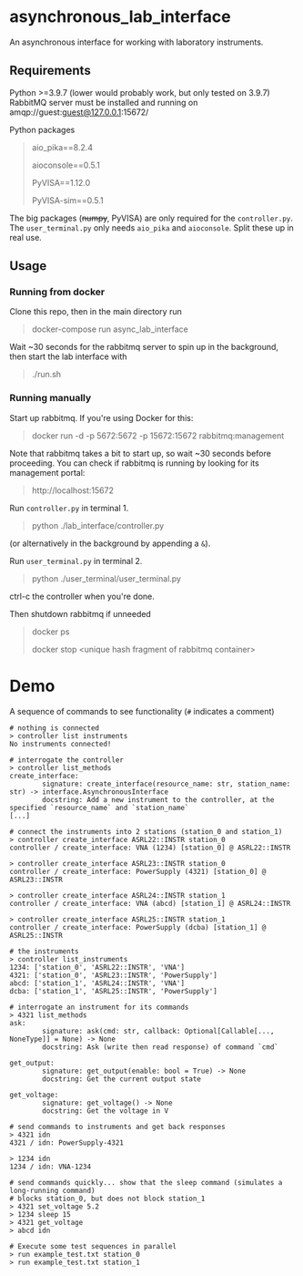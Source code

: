 asynchronous_lab_interface
==========================

An asynchronous interface for working with laboratory instruments.

Requirements
------------
Python >=3.9.7 (lower would probably work, but only tested on 3.9.7)
RabbitMQ server must be installed and running on amqp://guest:guest@127.0.0.1:15672/

Python packages
> aio_pika==8.2.4
>
> aioconsole==0.5.1
>
> PyVISA==1.12.0
>
> PyVISA-sim==0.5.1

The big packages (~~numpy~~, PyVISA) are only required for the `controller.py`. The `user_terminal.py` only needs `aio_pika` and `aioconsole`. Split these up in real use. 

Usage
-----
 ### Running from docker
 Clone this repo, then in the main directory run
 > docker-compose run async_lab_interface

 Wait ~30 seconds for the rabbitmq server to spin up in the background, then start the lab interface with
 > ./run.sh

### Running manually
Start up rabbitmq. If you're using Docker for this:
> docker run -d -p 5672:5672 -p 15672:15672 rabbitmq:management

Note that rabbitmq takes a bit to start up, so wait ~30 seconds before proceeding. You can check if
rabbitmq is running by looking for its management portal:
> http://localhost:15672

Run `controller.py` in terminal 1.
 > python ./lab_interface/controller.py
 
(or alternatively in the background by appending a `&`).

 Run `user_terminal.py` in terminal 2.
 > python ./user_terminal/user_terminal.py

 ctrl-c the controller when you're done.

 Then shutdown rabbitmq if unneeded
 > docker ps
 >
 > docker stop \<unique hash fragment of rabbitmq container\>

Demo
====
A sequence of commands to see functionality (`#` indicates a comment)

~~~
# nothing is connected
> controller list instruments
No instruments connected!

# interrogate the controller
> controller list_methods
create_interface:
        signature: create_interface(resource_name: str, station_name: str) -> interface.AsynchronousInterface
        docstring: Add a new instrument to the controller, at the specified `resource_name` and `station_name`
[...]

# connect the instruments into 2 stations (station_0 and station_1)
> controller create_interface ASRL22::INSTR station_0
controller / create_interface: VNA (1234) [station_0] @ ASRL22::INSTR

> controller create_interface ASRL23::INSTR station_0
controller / create_interface: PowerSupply (4321) [station_0] @ ASRL23::INSTR

> controller create_interface ASRL24::INSTR station_1
controller / create_interface: VNA (abcd) [station_1] @ ASRL24::INSTR

> controller create_interface ASRL25::INSTR station_1
controller / create_interface: PowerSupply (dcba) [station_1] @ ASRL25::INSTR

# the instruments
> controller list_instruments
1234: ['station_0', 'ASRL22::INSTR', 'VNA']
4321: ['station_0', 'ASRL23::INSTR', 'PowerSupply']
abcd: ['station_1', 'ASRL24::INSTR', 'VNA']
dcba: ['station_1', 'ASRL25::INSTR', 'PowerSupply']

# interrogate an instrument for its commands
> 4321 list_methods
ask:
        signature: ask(cmd: str, callback: Optional[Callable[..., NoneType]] = None) -> None
        docstring: Ask (write then read response) of command `cmd`

get_output:
        signature: get_output(enable: bool = True) -> None
        docstring: Get the current output state

get_voltage:
        signature: get_voltage() -> None
        docstring: Get the voltage in V

# send commands to instruments and get back responses
> 4321 idn
4321 / idn: PowerSupply-4321

> 1234 idn
1234 / idn: VNA-1234

# send commands quickly... show that the sleep command (simulates a long-running command)
# blocks station_0, but does not block station_1
> 4321 set_voltage 5.2
> 1234 sleep 15
> 4321 get_voltage
> abcd idn

# Execute some test sequences in parallel
> run example_test.txt station_0
> run example_test.txt station_1
~~~
